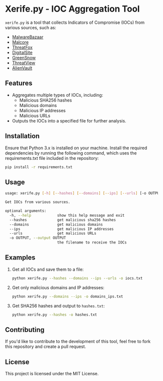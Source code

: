 
# Xerife.py - IOC Aggregation Tool

`xerife.py` is a tool that collects Indicators of Compromise (IOCs) from various sources, such as:

- [MalwareBazaar](https://bazaar.abuse.ch/)
- [Malcore](https://malcore.io/)
- [ThreatFox](https://threatfox.abuse.ch/)
- [DigitalSite](https://osint.digitalside.it/)
- [GreenSnow](https://greensnow.co/)
- [ThreatView](https://threatview.io/)
- [AlienVault](https://otx.alienvault.com/)

## Features

- Aggregates multiple types of IOCs, including:
  - Malicious SHA256 hashes
  - Malicious domains
  - Malicious IP addresses
  - Malicious URLs
- Outputs the IOCs into a specified file for further analysis.

## Installation

Ensure that Python 3.x is installed on your machine. 
Install the required dependencies by running the following command, which uses the requirements.txt file included in the repository:

```bash
pip install -r requirements.txt
```

## Usage

```bash
usage: xerife.py [-h] [--hashes] [--domains] [--ips] [--urls] [-o OUTPUT]

Get IOCs from various sources.

optional arguments:
  -h, --help            show this help message and exit
  --hashes              get malicious sha256 hashes
  --domains             get malicious domains
  --ips                 get malicious IP addresses
  --urls                get malicious URLs
  -o OUTPUT, --output OUTPUT
                        the filename to receive the IOCs
```

## Examples

1. Get all IOCs and save them to a file:
    ```bash
    python xerife.py --hashes --domains --ips --urls -o iocs.txt
    ```

2. Get only malicious domains and IP addresses:
    ```bash
    python xerife.py --domains --ips -o domains_ips.txt
    ```

3. Get SHA256 hashes and output to `hashes.txt`:
    ```bash
    python xerife.py --hashes -o hashes.txt
    ```

## Contributing

If you'd like to contribute to the development of this tool, feel free to fork this repository and create a pull request.

## License

This project is licensed under the MIT License.
